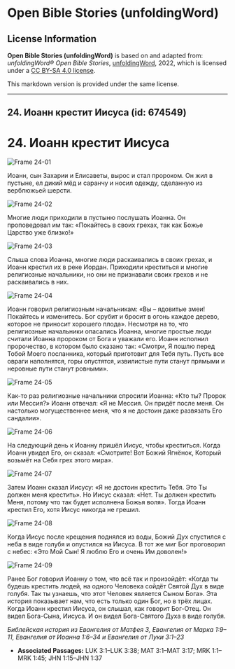 # Open Bible Stories (unfoldingWord)

## License Information

**Open Bible Stories (unfoldingWord)** is based on and adapted from: _unfoldingWord® Open Bible Stories_, [unfoldingWord](https://unfoldingword.org/utw), 2022, which is licensed under a [CC BY-SA 4.0 license](https://creativecommons.org/licenses/by-sa/4.0/legalcode.en).

This markdown version is provided under the same license.



--------------------------------

## 24. Иоанн крестит Иисуса (id: 674549)

24\. Иоанн крестит Иисуса
=========================

![Frame 24-01](https://cdn.door43.org/obs/jpg/360px/obs-en-24-01.jpg)

Иоанн, сын Захарии и Елисаветы, вырос и стал пророком. Он жил в пустыне, ел дикий мёд и саранчу и носил одежду, сделанную из верблюжьей шерсти.

![Frame 24-02](https://cdn.door43.org/obs/jpg/360px/obs-en-24-02.jpg)

Многие люди приходили в пустыню послушать Иоанна. Он проповедовал им так: «Покайтесь в своих грехах, так как Божье Царство уже близко!»

![Frame 24-03](https://cdn.door43.org/obs/jpg/360px/obs-en-24-03.jpg)

Слыша слова Иоанна, многие люди раскаивались в своих грехах, и Иоанн крестил их в реке Иордан. Приходили креститься и многие религиозные начальники, но они не признавали своих грехов и не раскаивались в них.

![Frame 24-04](https://cdn.door43.org/obs/jpg/360px/obs-en-24-04.jpg)

Иоанн говорил религиозным начальникам: «Вы – ядовитые змеи! Покайтесь и изменитесь. Бог срубит и бросит в огонь каждое дерево, которое не приносит хорошего плода». Несмотря на то, что религиозные начальники опасались Иоанна, многие простые люди считали Иоанна пророком от Бога и уважали его. Иоанн исполнил пророчество, в котором было сказано так: «Смотри, Я пошлю перед Тобой Моего посланника, который приготовит для Тебя путь. Пусть все овраги наполнятся, горы опустятся, извилистые пути станут прямыми и неровные пути станут ровными».

![Frame 24-05](https://cdn.door43.org/obs/jpg/360px/obs-en-24-05.jpg)

Как\-то раз религиозные начальники спросили Иоанна: «Кто ты? Пророк или Мессия?» Иоанн отвечал: «Я не Мессия. Он придёт после меня. Он настолько могущественнее меня, что я не достоин даже развязать Его сандалии».

![Frame 24-06](https://cdn.door43.org/obs/jpg/360px/obs-en-24-06.jpg)

На следующий день к Иоанну пришёл Иисус, чтобы креститься. Когда Иоанн увидел Его, он сказал: «Смотрите! Вот Божий Ягнёнок, Который возьмёт на Себя грех этого мира».

![Frame 24-07](https://cdn.door43.org/obs/jpg/360px/obs-en-24-07.jpg)

Затем Иоанн сказал Иисусу: «Я не достоин крестить Тебя. Это Ты должен меня крестить». Но Иисус сказал: «Нет. Ты должен крестить Меня, потому что так будет исполнена Божья воля». Тогда Иоанн крестил Его, хотя Иисус никогда не грешил.

![Frame 24-08](https://cdn.door43.org/obs/jpg/360px/obs-en-24-08.jpg)

Когда Иисус после крещения поднялся из воды, Божий Дух спустился с неба в виде голубя и опустился на Иисуса. В тот же миг Бог проговорил с небес: «Это Мой Сын! Я люблю Его и очень Им доволен!»

![Frame 24-09](https://cdn.door43.org/obs/jpg/360px/obs-en-24-09.jpg)

Ранее Бог говорил Иоанну о том, что всё так и произойдёт: «Когда ты будешь крестить людей, на одного Человека сойдёт Святой Дух в виде голубя. Так ты узнаешь, что этот Человек является Сыном Бога». Эта история показывает нам, что есть только один Бог, но в трёх лицах. Когда Иоанн крестил Иисуса, он слышал, как говорит Бог\-Отец. Он видел Бога\-Сына, Иисуса. И он видел Бога\-Святого Духа в виде голубя.

*Библейская история из Евангелия от Матфея 3, Евангелия от Марка 1:9–11, Евангелия от Иоанна 1:6–34 и Евангелия от Луки 3:1–23*

* **Associated Passages:** LUK 3:1–LUK 3:38; MAT 3:1–MAT 3:17; MRK 1:1–MRK 1:45; JHN 1:15–JHN 1:37

